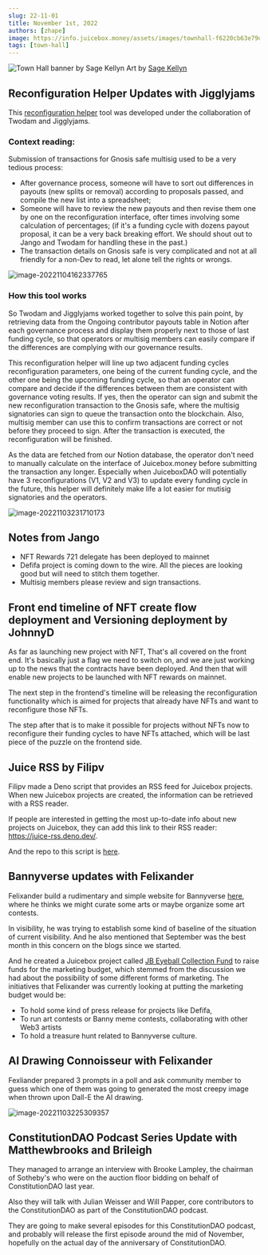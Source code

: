 ```yaml
---
slug: 22-11-01
title: November 1st, 2022
authors: [zhape]
image: https://info.juicebox.money/assets/images/townhall-f6220cb63e79e62f790a0ba4a041c68c.png
tags: [town-hall]
---
```


![Town Hall banner by Sage Kellyn](townhall.png) 
Art by [Sage Kellyn](https://twitter.com/SageKellyn)



## Reconfiguration Helper Updates with Jigglyjams

This [reconfiguration helper](https://juicetool.xyz/juicebox) tool was developed under the collaboration of Twodam and Jigglyjams. 

### Context reading:

Submission of transactions for Gnosis safe multisig used to be a very tedious process:

- After governance process, someone will have to sort out differences in payouts (new splits or removal) according to proposals passed, and compile the new list into a spreadsheet;
- Someone will have to review the new payouts and then revise them one by one on the reconfiguration interface, ofter times involving some calculation of percentages; (if it's a funding cycle with dozens payout proposal, it can be a very back breaking effort. We should shout out to Jango and Twodam for handling these in the past.)
- The transaction details on Gnosis safe is very complicated and not at all friendly for a  non-Dev to read,  let alone tell the rights or wrongs.

![image-20221104162337765](image-20221104162337765.png)

### How this tool works

So Twodam and Jigglyjams worked together to solve this pain point, by retrieving data from the Ongoing contributor payouts table in Notion after each governance process and display them properly next to those of last funding cycle, so that operators or multisig members can easily compare if the differences are complying with our governance results.

This reconfiguration helper will line up two adjacent funding cycles reconfiguration parameters, one being of the current funding cycle, and the other one being the upcoming funding cycle, so that an operator can compare  and decide if the differences between them are consistent with governance voting results. If yes, then the operator can sign and submit the new reconfiguration transaction to the Gnosis safe, where the multisig signatories can sign to queue the transaction onto the blockchain. Also, multisig member can use this to confirm transactions are correct or not before they proceed to sign. After the transaction is executed, the reconfiguration will be finished.

As the data are fetched from our Notion database,  the operator don't need to manually calculate on the interface of Juicebox.money before submitting the transaction any longer. Especially when JuiceboxDAO will potentially have 3 reconfigurations (V1, V2 and V3) to update every funding cycle in the future, this helper will definitely make life a lot easier for mutisig signatories and the operators.

![image-20221103231710173](image-20221103231710173.png)

## Notes from Jango

- NFT Rewards 721 delegate has been deployed to mainnet
- Defifa project is coming down to the wire. All the pieces are looking good but will need to stitch them together.
- Multisig members please review and sign transactions.

## Front end timeline of NFT create flow deployment and Versioning deployment by JohnnyD

As far as launching new project with NFT, That's all covered on the front end. It's basically just a flag we need to switch on, and we are just working up to the news that the contracts have been deployed. And then that will enable new projects to be launched with NFT rewards on mainnet.

The next step in the frontend's timeline will be releasing the reconfiguration functionality which is aimed for projects that already have NFTs and want to reconfigure those NFTs.

The step after that is to make it possible for projects without NFTs now to reconfigure their funding cycles to have NFTs attached, which will be last piece of the puzzle on the frontend side.

## Juice RSS by Filipv

Filipv made a Deno script that provides an RSS feed for Juicebox projects. When new Juicebox projects are created, the information can be retrieved with a RSS reader. 

If people are interested in getting the most up-to-date info about new projects on Juicebox, they can add this link to their RSS reader: https://juice-rss.deno.dev/.

And the repo to this script is [here](https://github.com/filipvvv/juice-rss).

## Bannyverse updates with Felixander

Felixander build a rudimentary and simple website for Bannyverse [here](https://felixanderfelixand.wixsite.com/bannyverse), where he thinks we might curate some arts or maybe organize some art contests.

In visibility, he was trying to establish some kind of baseline of the situation of current visibility. And he also mentioned that September was the best month in this concern on the blogs since we started.

And he created a Juicebox project called [JB Eyeball Collection Fund](https://juicebox.money/v2/p/293) to raise funds for the marketing budget, which stemmed from the discussion we had about the possibility of some different forms of marketing. The initiatives that Felixander was currently looking at putting the marketing budget would be:

- To hold some kind of press release for projects like Defifa, 
- To run art contests or Banny meme contests, collaborating with other Web3 artists
- To hold a treasure hunt related to Bannyverse culture.

 ## AI Drawing Connoisseur with Felixander

Fexliander prepared 3 prompts in a poll and ask community member to guess which one of them was going to generated the most creepy image when thrown upon Dall-E the AI drawing.

![image-20221103225309357](image-20221103225309357.png)

## ConstitutionDAO Podcast Series Update with Matthewbrooks and Brileigh

They managed to arrange an interview with Brooke Lampley, the chairman of Sotheby's who were on the auction floor bidding on behalf of  ConstitutionDAO last year.

Also they will talk with Julian Weisser and Will Papper, core contributors to the ConstitutionDAO as part of the ConstitutionDAO podcast.

They are going to make several episodes for this ConstitutionDAO podcast, and probably will release the first episode around the mid of November, hopefully on the actual day of the anniversary of ConstitutionDAO.

